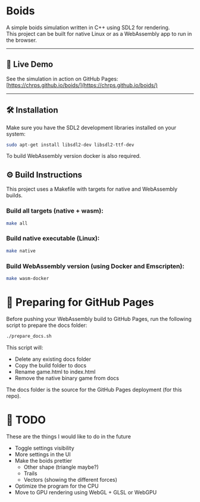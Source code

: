 # Boids

A simple boids simulation written in C++ using SDL2 for rendering.   
This project can be built for native Linux or as a WebAssembly app to run in the browser.

---

## 🔗 Live Demo

See the simulation in action on GitHub Pages:  
[https://chrps.github.io/boids/](https://chrps.github.io/boids/)

---

## 🛠 Installation

Make sure you have the SDL2 development libraries installed on your system:

```bash
sudo apt-get install libsdl2-dev libsdl2-ttf-dev
```

To build WebAssembly version docker is also required.

## ⚙️ Build Instructions

This project uses a Makefile with targets for native and WebAssembly builds.

### Build all targets (native + wasm):   
```bash
make all
```

### Build native executable (Linux):
```bash
make native
```

### Build WebAssembly version (using Docker and Emscripten):
```bash
make wasm-docker
```

# 📁 Preparing for GitHub Pages

Before pushing your WebAssembly build to GitHub Pages, run the following script to prepare the docs folder:
```bash
./prepare_docs.sh
```
This script will:
   * Delete any existing docs folder
   * Copy the build folder to docs
   * Rename game.html to index.html
   * Remove the native binary game from docs

The docs folder is the source for the GitHub Pages deployment (for this repo).

# 📝 TODO

These are the things I would like to do in the future
   * Toggle settings visibility
   * More settings in the UI
   * Make the boids prettier
      * Other shape (triangle maybe?)
      * Trails
      * Vectors (showing the different forces)
   * Optimize the program for the CPU
   * Move to GPU rendering using WebGL + GLSL or WebGPU